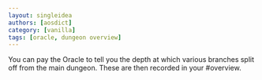 ```yaml
---
layout: singleidea
authors: [aosdict]
category: [vanilla]
tags: [oracle, dungeon overview]
---
```

You can pay the Oracle to tell you the depth at which various branches split off from the main dungeon. These are then recorded in your #overview.
